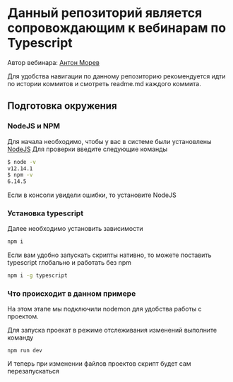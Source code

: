 # Данный репозиторий является сопровождающим к вебинарам по Typescript

Автор вебинара: [Антон Морев](https://amorev.ru)

Для удобства навигации по данному репозиторию рекомендуется идти по истории коммитов и смотреть readme.md каждого коммита.

## Подготовка окружения

### NodeJS и NPM

Для начала необходимо, чтобы у вас в системе были установлены [NodeJS](https://nodejs.org/en/download/)
Для проверки введите следующие команды

```bash
$ node -v                       
v12.14.1                        
$ npm -v                        
6.14.5                          
```
 
Если в консоли увидели ошибки, то установите NodeJS

### Установка typescript

Далее необходимо установить зависимости

```bash
npm i 
```

Если вам удобно запускать скрипты нативно, то можете поставить typescript глобально и работать без npm
```bash
npm i -g typescript
```

### Что происходит в данном примере

На этом этапе мы подключили nodemon для удобства работы с проектом.
 
Для запуска проекат в режиме отслеживания изменений выполните команду

```
npm run dev
```  

И теперь при изменении файлов проектов скрипт будет сам перезапускаться
